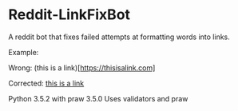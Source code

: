 # Reddit-LinkFixBot
 A reddit bot that fixes failed attempts at formatting words into links.
 
 Example:
 
 Wrong: (this is a link)[https://thisisalink.com]
 
 Corrected: [this is a link](https://thisisalink.com)



Python 3.5.2 with praw 3.5.0
Uses validators and praw
